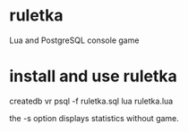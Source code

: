 # ruletka
Lua and PostgreSQL console game
# install and use ruletka

  createdb vr
  psql -f ruletka.sql
  lua ruletka.lua
 
the -s option displays statistics without game.

